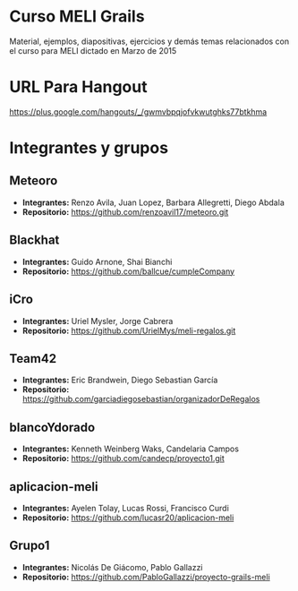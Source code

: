 # Curso MELI Grails

Material, ejemplos, diapositivas, ejercicios y demás temas relacionados con el curso para MELI dictado en Marzo de 2015

# URL Para Hangout
https://plus.google.com/hangouts/_/gwmvbpqjofvkwutghks77btkhma

# Integrantes y grupos

## Meteoro 
* **Integrantes:**  Renzo Avila, Juan Lopez, Barbara Allegretti, Diego Abdala
* **Repositorio:** https://github.com/renzoavil17/meteoro.git

## Blackhat 
* **Integrantes:**  Guido Arnone, Shai Bianchi
* **Repositorio:** https://github.com/ballcue/cumpleCompany

## iCro 
* **Integrantes:**  Uriel Mysler, Jorge Cabrera
* **Repositorio:** https://github.com/UrielMys/meli-regalos.git

## Team42 
* **Integrantes:**  Eric Brandwein, Diego Sebastian García
* **Repositorio:** https://github.com/garciadiegosebastian/organizadorDeRegalos

## blancoYdorado 
* **Integrantes:**  Kenneth Weinberg Waks, Candelaria Campos
* **Repositorio:** https://github.com/candecp/proyecto1.git

## aplicacion-meli
* **Integrantes:**  Ayelen Tolay, Lucas Rossi, Francisco Curdi
* **Repositorio:** https://github.com/lucasr20/aplicacion-meli

## Grupo1
* **Integrantes:**  Nicolás De Giácomo, Pablo Gallazzi
* **Repositorio:** https://github.com/PabloGallazzi/proyecto-grails-meli
